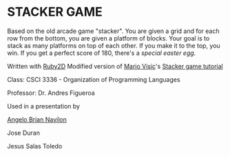 # STACKER GAME 

Based on the old arcade game "stacker".
You are given a grid and for each row from the bottom, you are given a platform of blocks.
Your goal is to stack as many platforms on top of each other.
If you make it to the top, you win. 
If you get a perfect score of 180, there's a _*special easter egg*_.



Written with [Ruby2D](https://github.com/ruby2d/ruby2d)
Modified version of [Mario Visic](https://github.com/mariovisic)'s [Stacker game tutorial](https://www.youtube.com/watch?v=yMf-MByhG4U)

Class: CSCI 3336 - Organization of Programming Languages

Professor: Dr. Andres Figueroa


Used in a presentation by 

[Angelo Brian Navilon](https://github.com/4b-n4v)

Jose Duran

Jesus Salas Toledo
